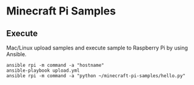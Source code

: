 Minecraft Pi Samples
=====================

## Execute

Mac/Linux upload samples and execute sample to Raspberry Pi by using Ansible.

```
ansible rpi -m command -a "hostname"
ansible-playbook upload.yml
ansible rpi -m command -a "python ~/minecraft-pi-samples/hello.py"
```
